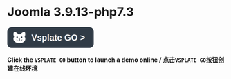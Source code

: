 # Joomla 3.9.13-php7.3

<a href="https://www.vsplate.com/?docker-compose=https://github.com/vsplate/dcenvs/joomla/3.9.13-php7.3"><img alt="VSPLATE GO" src="https://raw.githubusercontent.com/vsplate/images/master/vsgo_btn.png" width="200px"></a>

**Click the `VSPLATE GO` button to launch a demo online / 点击`VSPLATE GO`按钮创建在线环境**